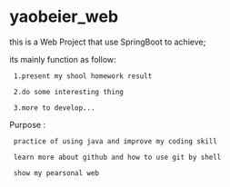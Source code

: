 # yaobeier_web
this is a Web Project that use SpringBoot to achieve;

its mainly function as follow:

     1.present my shool homework result
  
     2.do some interesting thing
  
     3.more to develop...
  
Purpose :

     practice of using java and improve my coding skill
  
     learn more about github and how to use git by shell
     
     show my pearsonal web
